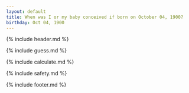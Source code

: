 ```yaml
---
layout: default
title: When was I or my baby conceived if born on October 04, 1900?
birthday: Oct 04, 1900
---
```


{% include header.md %}

{% include guess.md %}

{% include calculate.md %}

{% include safety.md %}

{% include footer.md %}



